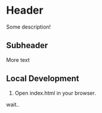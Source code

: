 # Header

Some description!

## Subheader
 
More text

## Local Development

1. Open index.html in your browser.

wait..